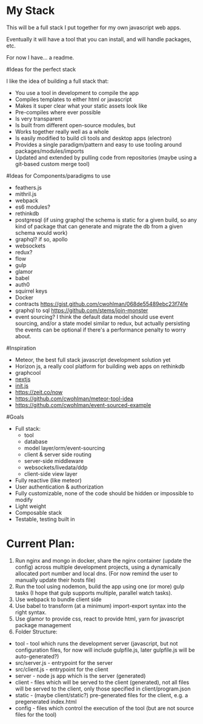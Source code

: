 # My Stack
This will be a full stack I put together for my own javascript web apps.

Eventually it will have a tool that you can install, and will handle packages, etc.

For now I have... a readme.

#Ideas for the perfect stack

I like the idea of building a full stack that:

- You use a tool in development to compile the app
- Compiles templates to either html or javascript
- Makes it super clear what your static assets look like
- Pre-compiles where ever possible
- Is very transparent
- Is built from different open-source modules, but
- Works together really well as a whole
- Is easily modified to build cli tools and desktop apps (electron)
- Provides a single paradigm/pattern and easy to use tooling around packages/modules/imports
- Updated and extended by pulling code from repositories (maybe using a git-based custom merge tool)

#Ideas for Components/paradigms to use

- feathers.js
- mithril.js
- webpack
- es6 modules?
- rethinkdb
- postgresql (if using graphql the schema is static for a given build, so any kind of package that can generate and migrate the db from a given schema would work)
- graphql? if so, apollo
- websockets
- redux?
- flow
- gulp
- glamor
- babel
- auth0
- squirrel keys
- Docker
- contracts https://gist.github.com/cwohlman/068de55489ebc23f74fe
- graphql to sql https://github.com/stems/join-monster
- event sourcing?
   I think the default data model should use event sourcing, and/or a state model similar to redux,
   but actually persisting the events can be optional if there's a performance penalty to worry about.

#Inspiration

- Meteor, the best full stack javascript development solution yet
- Horizon js, a really cool platform for building web apps on rethinkdb
- graphcool
- [nextjs](https://zeit.co/blog/next)
- [init.js](https://github.com/picanteverde/init)
- https://zeit.co/now
- https://github.com/cwohlman/meteor-tool-idea
- https://github.com/cwohlman/event-sourced-example

#Goals

- Full stack:
  - tool
  - database
  - model layer/orm/event-sourcing
  - client & server side routing
  - server-side middleware
  - websockets/livedata/ddp
  - client-side view layer
- Fully reactive (like meteor)
- User authentication & authorization
- Fully customizable, none of the code should be hidden or impossible to modify
- Light weight
- Composable stack
- Testable, testing built in

# Current Plan:

1. Run nginx and mongo in docker, share the nginx container (update the config) across multiple development projects, using a dynamically allocated port number and local dns. (For now remind the user to manually update their hosts file)
2. Run the tool using nodemon, build the app using one (or more) gulp tasks (I hope that gulp supports multiple, parallel watch tasks).
3. Use webpack to bundle client side
4. Use babel to transform (at a minimum) import-export syntax into the right syntax.
5. Use glamor to provide css, react to provide html, yarn for javascript package management
6. Folder Structure:

- tool - tool which runs the development server (javascript, but not configuration files, for now will include gulpfile.js, later gulpfile.js will be auto-generated?)
- src/server.js - entrypoint for the server
- src/client.js - entrypoint for the client
- server - node js app which is the server (generated)
- client - files which will be served to the client (generated), not all files will be served to the client, only those specified in client/program.json
- static - (maybe client/static?) pre-generated files for the client, e.g. a pregenerated index.html
- config - files which control the execution of the tool (but are not source files for the tool)

